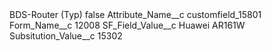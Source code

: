 <?xml version="1.0" encoding="UTF-8"?>
<CustomMetadata xmlns="http://soap.sforce.com/2006/04/metadata" xmlns:xsi="http://www.w3.org/2001/XMLSchema-instance" xmlns:xsd="http://www.w3.org/2001/XMLSchema">
    <label>BDS-Router (Typ)</label>
    <protected>false</protected>
    <values>
        <field>Attribute_Name__c</field>
        <value xsi:type="xsd:string">customfield_15801</value>
    </values>
    <values>
        <field>Form_Name__c</field>
        <value xsi:type="xsd:string">12008</value>
    </values>
    <values>
        <field>SF_Field_Value__c</field>
        <value xsi:type="xsd:string">Huawei AR161W</value>
    </values>
    <values>
        <field>Subsitution_Value__c</field>
        <value xsi:type="xsd:string">15302</value>
    </values>
</CustomMetadata>
